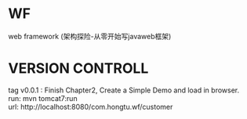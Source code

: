# WF
web framework (架构探险-从零开始写javaweb框架)

# VERSION CONTROLL
tag v0.0.1 : Finish Chapter2, Create a Simple Demo and load in browser.<br>
  run: mvn tomcat7:run<br>
  url: http://localhost:8080/com.hongtu.wf/customer<br>
